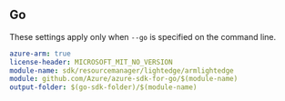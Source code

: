 ## Go

These settings apply only when `--go` is specified on the command line.

```yaml $(go) && $(track2)
azure-arm: true
license-header: MICROSOFT_MIT_NO_VERSION
module-name: sdk/resourcemanager/lightedge/armlightedge
module: github.com/Azure/azure-sdk-for-go/$(module-name)
output-folder: $(go-sdk-folder)/$(module-name)
```
